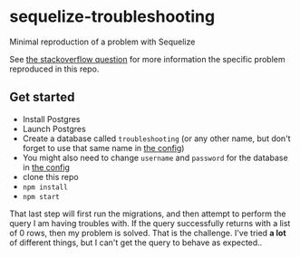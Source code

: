 # sequelize-troubleshooting
Minimal reproduction of a problem with Sequelize

See [the stackoverflow question](https://stackoverflow.com/questions/47064573/why-does-sequelize-think-my-models-are-not-associated/47078209) for more information the specific problem reproduced in this repo.

## Get started

- Install Postgres
- Launch Postgres
- Create a database called `troubleshooting` (or any other name, but don't forget to use that same name in [the config](config.js))
- You might also need to change `username` and `password` for the database in [the config](config.js)
- clone this repo
- `npm install`
- `npm start`

That last step will first run the migrations, and then attempt to perform the query I am having troubles with. If the query successfully returns with a list of 0 rows, then my problem is solved. That is the challenge. I've tried **a lot** of different things, but I can't get the query to behave as expected..
